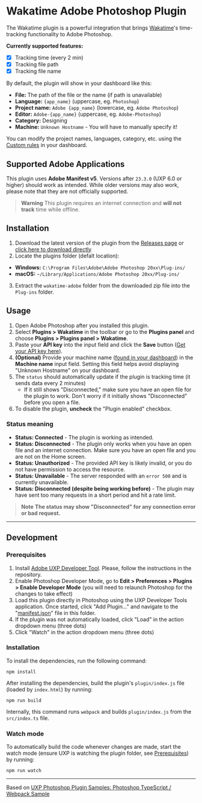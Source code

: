# Wakatime Adobe Photoshop Plugin

The Wakatime plugin is a powerful integration that brings [Wakatime](https://wakatime.com/)'s time-tracking functionality to Adobe Photoshop.

**Currently supported features:**

- [x] Tracking time (every 2 min)
- [x] Tracking file path
- [x] Tracking file name

By default, the plugin will show in your dashboard like this:

- **File:** The path of the file or the name (if path is unavailable)
- **Language:** `{app_name}` (uppercase, eg. `Photoshop`)
- **Project name:** `Adobe {app_name}` (lowercase, eg. `Adobe Photoshop`)
- **Editor:** `Adobe-{app_name}` (uppercase, eg. `Adobe-Photoshop`)
- **Category:** Designing
- **Machine:** `Unknown Hostname` - You will have to manually specify it!

You can modify the project names, languages, category, etc. using the [Custom rules](https://wakatime.com/settings/rules) in your dashboard.

## Supported Adobe Applications

This plugin uses **Adobe Manifest v5**. Versions after `23.3.0` (UXP 6.0 or higher) should work as intended.
While older versions may also work, please note that they are not officially supported.

> **Warning**
> This plugin requires an internet connection and **will not track** time while offline.

## Installation

1. Download the latest version of the plugin from the [Releases page](https://github.com/ZEBAS204/adobe_wakatime/releases) or [click here to download directly](https://github.com/ZEBAS204/adobe_wakatime/releases/latest/download/wakatime-adobe.zip)
2. Locate the plugins folder (defalt location):
  - **Windows:** `C:\Program Files\Adobe\Adobe Photoshop 20xx\Plug-ins/`
  - **macOS:** `~/Library/Applications/Adobe Photoshop 20xx/Plug-ins/`
3. Extract the `wakatime-adobe` folder from the downloaded zip file into the `Plug-ins` folder.


## Usage

1. Open Adobe Photoshop after you installed this plugin.
2. Select **Plugins > Wakatime** in the toolbar or go to the **Plugins panel** and choose **Plugins > Plugins panel > Wakatime**.
3. Paste your **API key** into the input field and click the **Save** button ([Get your API key here](https://wakatime.com/api-key)).
4. **(Optional)** Provide your machine name ([found in your dashboard](https://wakatime.com/dashboard)) in the **Machine name** input field. Setting this field helps avoid displaying "Unknown Hostname" on your dashboard.
5. The `status` should automatically update if the plugin is tracking time (it sends data every 2 minutes)
   - If it still shows "Disconnected," make sure you have an open file for the plugin to work. Don't worry if it initially shows "Disconnected" before you open a file.
6. To disable the plugin, **uncheck** the "Plugin enabled" checkbox.

### Status meaning

- **Status: Connected** - The plugin is working as intended.
- **Status: Disconnected** - The plugin only works when you have an open file and an internet connection. Make sure you have an open file and you are not on the Home screen.
- **Status: Unauthorized** - The provided API key is likely invalid, or you do not have permission to access the resource.
- **Status: Unavailable** - The server responded with an `error 500` and is currently unavailable.
- **Status: Disconnected (despite being working before)** - The plugin may have sent too many requests in a short period and hit a rate limit.

> **Note**
> **The status may show "Disconnected" for any connection error or bad request.**

---

## Development

### Prerequisites

1. Install [Adobe UXP Developer Tool](https://github.com/adobe-uxp/devtools-cli). Please, follow the instructions in the repository.
2. Enable Photoshop Developer Mode, go to **Edit > Preferences > Plugins > Enable Developer Mode** (you will need to relaunch Photoshop for the changes to take effect)
3. Load this plugin directly in Photoshop using the UXP Developer Tools application. Once started, click "Add Plugin..." and navigate to the "[manifest.json](plugin/manifest.json)" file in this folder.
4. If the plugin was not automatically loaded, click "Load" in the action dropdown menu (three dots)
5. Click "Watch" in the action dropdown menu (three dots)

### Installation

To install the dependencies, run the following command:

```shell
npm install
```

After installing the dependencies, build the plugin's `plugin/index.js` file (loaded by `index.html`) by running:

```shell
npm run build
```

Internally, this command runs `webpack` and builds `plugin/index.js` from the `src/index.ts` file.

### Watch mode

To automatically build the code whenever changes are made, start the watch mode (ensure UXP is watching the plugin folder, see [Prerequisites](#prerequisites)) by running:

```shell
npm run watch
```

---

Based on [UXP Photoshop Plugin Samples: Photoshop TypeScript / Webpack Sample](https://github.com/AdobeDocs/uxp-photoshop-plugin-samples/tree/main/typescript-webpack-sample)
